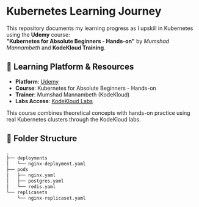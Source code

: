 # Kubernetes Learning Journey

This repository documents my learning progress as I upskill in Kubernetes using the **Udemy** course:  
**"Kubernetes for Absolute Beginners - Hands-on"** by *Mumshad Mannambeth* and **KodeKloud Training**.

## 🚀 Learning Platform & Resources

- **Platform**: [Udemy](https://www.udemy.com/)
- **Course**: Kubernetes for Absolute Beginners - Hands-on
- **Trainer**: Mumshad Mannambeth (KodeKloud)
- **Labs Access**: [KodeKloud Labs](https://kodekloud.com/)

This course combines theoretical concepts with hands-on practice using real Kubernetes clusters through the KodeKloud labs.

## 📁 Folder Structure

```bash
.
├── deployments
│   └── nginx-deployment.yaml
├── pods
│   ├── nginx.yaml
│   ├── postgres.yaml
│   └── redis.yaml
└── replicasets
    └── nginx-replicaset.yaml
